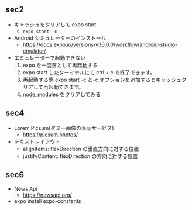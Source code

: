 ## sec2

- キャッシュをクリアして expo start
  - `expo start -c`
- Android シミュレーターのインストール
  - https://docs.expo.io/versions/v36.0.0/workflow/android-studio-emulator/
- エミュレーターで起動できない
  1. expo を一度落として再起動する
  2. expo start したターミナルにて ctrl + c で終了できます。
  3. 再起動する際 expo start -c と-c オプションを追加するとキャッシュクリアして再起動できます。
  4. node_modules をクリアしてみる

## sec4

- Lorem Picsum(ダミー画像の表示サービス)
  - https://picsum.photos/
- テキストレイアウト
  - alignItems: flexDirection の垂直方向に対する位置
  - justifyContent: flexDirection の方向に対する位置

## sec6

- News Api
  - https://newsapi.org/
- expo install expo-constants
